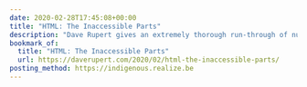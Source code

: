 ```yaml
---
date: 2020-02-28T17:45:08+00:00
title: "HTML: The Inaccessible Parts"
description: "Dave Rupert gives an extremely thorough run-through of numerous gotchas to do with writing HTML you might think is accessible, but isn't quite what it seems."
bookmark_of:
  title: "HTML: The Inaccessible Parts"
  url: https://daverupert.com/2020/02/html-the-inaccessible-parts/
posting_method: https://indigenous.realize.be
---
```

